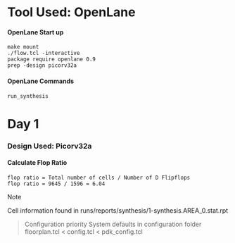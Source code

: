 # Tool Used: OpenLane
#### OpenLane Start up
```
make mount
./flow.tcl -interactive
package require openlane 0.9
prep -design picorv32a
```
#### OpenLane Commands
```
run_synthesis    
```

# Day 1
### Design Used: Picorv32a
#### Calculate Flop Ratio
```
flop ratio = Total number of cells / Number of D Flipflops
flop ratio = 9645 / 1596 = 6.04
```
> [!NOTE]
>  Cell information found in runs/reports/synthesis/1-synthesis.AREA_0.stat.rpt

> Configuration priority System defaults in configuration folder floorplan.tcl < config.tcl < pdk_config.tcl
